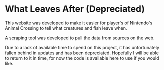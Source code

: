 # What Leaves After (Depreciated)

This website was developed to make it easier for player's of Nintendo's Animal Crossing to tell what creatures and fish leave when.

A scraping tool was developed to pull the data from sources on the web.

Due to a lack of available time to spend on this project, it has unfortunately fallen behind in updates and has been depreciated. Hopefully I will be able to return to it in time, for now the code is available here to use if you would like.
